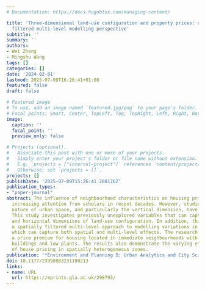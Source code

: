 ```yaml
---
# Documentation: https://docs.hugoblox.com/managing-content/

title: 'Three-dimensional land-use configuration and property prices: a spatially
  filtered multi-level modelling perspective'
subtitle: ''
summary: ''
authors:
- Wei Zheng
- Mingshu Wang
tags: []
categories: []
date: '2024-02-01'
lastmod: 2025-07-09T16:26:41+01:00
featured: false
draft: false

# Featured image
# To use, add an image named `featured.jpg/png` to your page's folder.
# Focal points: Smart, Center, TopLeft, Top, TopRight, Left, Right, BottomLeft, Bottom, BottomRight.
image:
  caption: ''
  focal_point: ''
  preview_only: false

# Projects (optional).
#   Associate this post with one or more of your projects.
#   Simply enter your project's folder or file name without extension.
#   E.g. `projects = ["internal-project"]` references `content/project/deep-learning/index.md`.
#   Otherwise, set `projects = []`.
projects: []
publishDate: '2025-07-09T15:26:41.288176Z'
publication_types:
- "paper-journal"
abstract: The influence of neighbourhood characteristics on housing prices has gained
  increasing attention from scholars in recent decades. However, studies on the three-dimensional
  nature of urban space, and particularly the vertical dimension, have remained limited.
  This study investigates previously unexplored variables that can capture the vertical
  and horizontal dimensions of land-use configuration. In addition, this study proposes
  a spatially filtered multi-level approach to modelling variations in property values
  which can capture both spatial and multi-level effects. The research findings reveal
  a price premium for housing located in immediate neighbourhoods with more open mid-rise
  buildings and low plants. The results also demonstrate the varying effects of determinants
  of house pricing in spatially heterogeneous zones.
publication: '*Environment and Planning B: Urban Analytics and City Science*, 51(2), pp. 438--455'
doi: 10.1177/23998083231180213
links:
- name: URL
  url: https://eprints.gla.ac.uk/298793/
---
```

